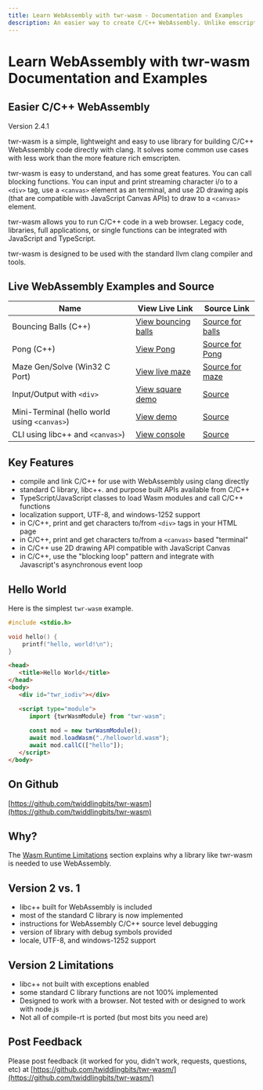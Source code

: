 ```yaml
---
title: Learn WebAssembly with twr-wasm - Documentation and Examples
description: An easier way to create C/C++ WebAssembly. Unlike emscripten, use clang directly. Examples of blocking functions, 2D drawing, char I/O with <div> tag, etc.
---
```


# Learn WebAssembly with twr-wasm<br>Documentation and Examples
 
## Easier C/C++ WebAssembly
Version 2.4.1

twr-wasm is a simple, lightweight and easy to use library for building C/C++ WebAssembly code directly with clang. It solves some common use cases with less work than the more feature rich emscripten. 

twr-wasm is easy to understand, and has some great features. You can call blocking functions. You can input and print streaming character i/o to a `<div>` tag, use a `<canvas>` element as an terminal, and use 2D drawing apis (that are compatible with JavaScript Canvas APIs) to draw to a `<canvas>` element. 

twr-wasm allows you to run C/C++ code in a web browser. Legacy code, libraries, full applications, or single functions can be integrated with JavaScript and TypeScript.

twr-wasm is designed to be used with the standard llvm clang compiler and tools.

## Live WebAssembly Examples and Source

| Name | View Live Link | Source Link |
| --------- | ------------ | ----------- |
| Bouncing Balls (C++) | [View bouncing balls](/examples/dist/balls/index.html) | [Source for balls](https://github.com/twiddlingbits/twr-wasm/tree/main/examples/balls) |
| Pong (C++) | [View Pong](/examples/dist/pong/index.html) | [Source for Pong](https://github.com/twiddlingbits/twr-wasm/tree/main/examples/pong) | 
| Maze Gen/Solve (Win32 C Port) | [View live maze](/examples/dist/maze/index.html) | [Source for maze](https://github.com/twiddlingbits/twr-wasm/tree/main/examples/maze) |
| Input/Output with `<div>` | [View square demo](/examples/dist/divcon/index.html) | [Source](https://github.com/twiddlingbits/twr-wasm/tree/main/examples/divcon) |
|Mini-Terminal (hello world using `<canvas>`)|[View demo](/examples/dist/terminal/index.html) |[Source](https://github.com/twiddlingbits/twr-wasm/tree/main/examples/terminal) |
|CLI using libc++ and `<canvas>`)| [View console](/examples/dist/tests-user/index.html) | [Source](https://github.com/twiddlingbits/twr-wasm/tree/main/examples/tests-user) |

## Key Features
- compile and link C/C++ for use with WebAssembly using clang directly
- standard C library, libc++. and purpose built APIs available from C/C++
- TypeScript/JavaScript classes to load Wasm modules and call C/C++ functions
- localization support, UTF-8, and windows-1252 support
- in C/C++, print and get characters to/from `<div>` tags in your HTML page
- in C/C++, print and get characters to/from a `<canvas>` based "terminal"
- in C/C++ use 2D drawing API compatible with JavaScript Canvas
- in C/C++, use the "blocking loop" pattern and integrate with Javascript's asynchronous event loop

## Hello World

Here is the simplest `twr-wasm` example.

```c title="helloworld.c"
#include <stdio.h>

void hello() {
    printf("hello, world!\n");
}
```

```html title="index.html"
<head>
   <title>Hello World</title>
</head>
<body>
   <div id="twr_iodiv"></div>

   <script type="module">
      import {twrWasmModule} from "twr-wasm";
      
      const mod = new twrWasmModule();
      await mod.loadWasm("./helloworld.wasm");
      await mod.callC(["hello"]);
   </script>
</body>
```

## On Github
[https://github.com/twiddlingbits/twr-wasm](https://github.com/twiddlingbits/twr-wasm)

## Why?
The [Wasm Runtime Limitations](more/wasm-problem.md) section explains why a library like twr-wasm is needed to use WebAssembly.

## Version 2 vs. 1
 - libc++ built for WebAssembly is included
 - most of the standard C library is now implemented
 - instructions for WebAssembly C/C++ source level debugging
 - version of library with debug symbols provided
 - locale, UTF-8, and windows-1252 support

## Version 2 Limitations 
 - libc++ not built with exceptions enabled
 - some standard C library functions are not 100% implemented
 - Designed to work with a browser.  Not tested with or designed to work with node.js  
 - Not all of compile-rt is ported (but most bits you need are)

## Post Feedback
Please post feedback (it worked for you, didn't work, requests, questions, etc) at [https://github.com/twiddlingbits/twr-wasm/](https://github.com/twiddlingbits/twr-wasm/)


